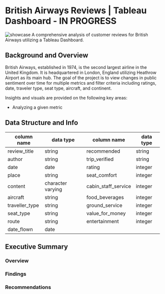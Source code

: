 # British Airways Reviews | Tableau Dashboard - IN PROGRESS
![showcase](https://github.com/user-attachments/assets/04bbc344-f620-4a7e-9dd8-e367f73d5fe7)
A comprehensive analysis of customer reviews for British Airways utilizing a Tableau Dashboard.
## Background and Overview
British Airways, established in 1974, is the second largest airline in the United Kingdom. It is headquartered in London, England utilizing Heathrow Airport as its main hub. The goal of the project is to view changes in public sentiment over time for multiple metrics and filter criteria including ratings, date, traveler type, seat type, aircraft, and continent. 

Insights and visuals are provided on the following key areas:
- Analyzing a given metric 


## Data Structure and Info
|   column name       |     data type     |     column name     | data type           |   
|  -------------------| ------------------| ------------------- |---------------------|           
|   review_title      |    string         |       recommended   |       string        |
|       author        |       string      |     trip_verified   |    string           |
|     date            |     date          |     rating          |     integer         |
|    place            |     string        |      seat_comfort   |      integer        |     
|     content         |character varying  | cabin_staff_service |  integer            |    
|   aircraft          |     string        | food_beverages      | integer             |
| traveller_type      |       string      |  ground_service     | integer             |
|     seat_type       |       string      | value_for_money     | integer             |
|     route           |       string      | entertainment       | integer             |
| date_flown          |        date       |
## Executive Summary
### Overview
### Findings
### Recommendations
